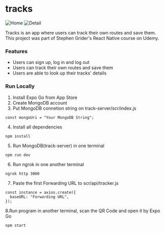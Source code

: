 # tracks
![Home](https://res.cloudinary.com/dql5gkbx4/image/upload/v1623109392/WechatIMG131_kdm8yp.jpg)
![Detail](https://res.cloudinary.com/dql5gkbx4/image/upload/v1623109392/WechatIMG129_cijxbf.jpg)

Tracks is an app where users can track their own routes and save them. This project was part of Stephen Grider's React Native course on Udemy.

### Features
* Users can sign up, log in and log out
* Users can track their own routes and save them
* Users are able to look up their tracks' details 

### Run Locally
1. Install Expo Go from App Store
2. Create MongoDB account
3. Put MongoDB connetion string on track-server/scr/index.js
```
const mongoUri = "Your MongoDB String";
```
4. Install all dependencies
```
npm install
```
5. Run MongoDB(track-server) in one terminal
```
npm run dev
```
6. Run ngrok in one another terminal
```
ngrok http 3000
```
7. Paste the first Forwarding URL to scr/api/tracker.js
```
const instance = axios.create({
  baseURL: "Forwarding URL",
});
```
8.Run program in another terminal, scan the QR Code and open it by Expo Go
```
npm start
```
